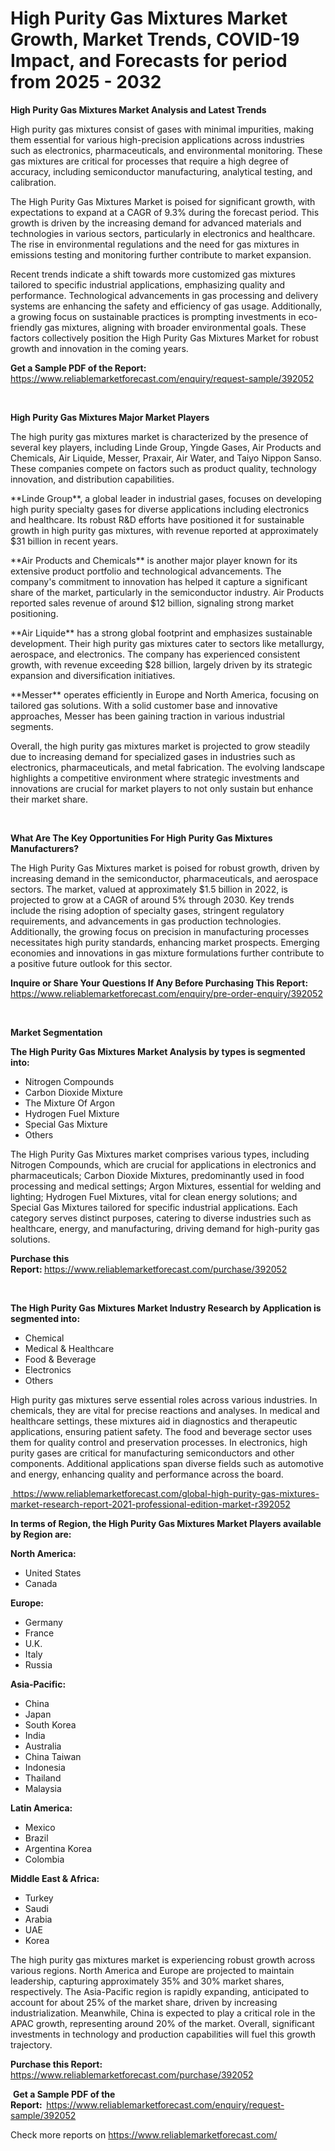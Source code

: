 <p><h1>High Purity Gas Mixtures Market Growth, Market Trends, COVID-19 Impact, and Forecasts for period from 2025 - 2032</h1></p><p><strong>High Purity Gas Mixtures Market Analysis and Latest Trends</strong></p>
<p><p>High purity gas mixtures consist of gases with minimal impurities, making them essential for various high-precision applications across industries such as electronics, pharmaceuticals, and environmental monitoring. These gas mixtures are critical for processes that require a high degree of accuracy, including semiconductor manufacturing, analytical testing, and calibration.</p><p>The High Purity Gas Mixtures Market is poised for significant growth, with expectations to expand at a CAGR of 9.3% during the forecast period. This growth is driven by the increasing demand for advanced materials and technologies in various sectors, particularly in electronics and healthcare. The rise in environmental regulations and the need for gas mixtures in emissions testing and monitoring further contribute to market expansion.</p><p>Recent trends indicate a shift towards more customized gas mixtures tailored to specific industrial applications, emphasizing quality and performance. Technological advancements in gas processing and delivery systems are enhancing the safety and efficiency of gas usage. Additionally, a growing focus on sustainable practices is prompting investments in eco-friendly gas mixtures, aligning with broader environmental goals. These factors collectively position the High Purity Gas Mixtures Market for robust growth and innovation in the coming years.</p></p>
<p><strong>Get a Sample PDF of the Report:&nbsp;</strong> <a href="https://www.reliablemarketforecast.com/enquiry/request-sample/392052?utm_campaign=1885&utm_medium=2&utm_source=Github&utm_content=ia&utm_term=16012025&utm_id=high-purity-gas-mixtures">https://www.reliablemarketforecast.com/enquiry/request-sample/392052</a></p>
<p>&nbsp;</p>
<p><strong>High Purity Gas Mixtures Major Market Players</strong></p>
<p><p>The high purity gas mixtures market is characterized by the presence of several key players, including Linde Group, Yingde Gases, Air Products and Chemicals, Air Liquide, Messer, Praxair, Air Water, and Taiyo Nippon Sanso. These companies compete on factors such as product quality, technology innovation, and distribution capabilities.</p><p>**Linde Group**, a global leader in industrial gases, focuses on developing high purity specialty gases for diverse applications including electronics and healthcare. Its robust R&D efforts have positioned it for sustainable growth in high purity gas mixtures, with revenue reported at approximately $31 billion in recent years.</p><p>**Air Products and Chemicals** is another major player known for its extensive product portfolio and technological advancements. The company's commitment to innovation has helped it capture a significant share of the market, particularly in the semiconductor industry. Air Products reported sales revenue of around $12 billion, signaling strong market positioning.</p><p>**Air Liquide** has a strong global footprint and emphasizes sustainable development. Their high purity gas mixtures cater to sectors like metallurgy, aerospace, and electronics. The company has experienced consistent growth, with revenue exceeding $28 billion, largely driven by its strategic expansion and diversification initiatives.</p><p>**Messer** operates efficiently in Europe and North America, focusing on tailored gas solutions. With a solid customer base and innovative approaches, Messer has been gaining traction in various industrial segments.</p><p>Overall, the high purity gas mixtures market is projected to grow steadily due to increasing demand for specialized gases in industries such as electronics, pharmaceuticals, and metal fabrication. The evolving landscape highlights a competitive environment where strategic investments and innovations are crucial for market players to not only sustain but enhance their market share.</p></p>
<p>&nbsp;</p>
<p><strong>What Are The Key Opportunities For High Purity Gas Mixtures Manufacturers?</strong></p>
<p><p>The High Purity Gas Mixtures market is poised for robust growth, driven by increasing demand in the semiconductor, pharmaceuticals, and aerospace sectors. The market, valued at approximately $1.5 billion in 2022, is projected to grow at a CAGR of around 5% through 2030. Key trends include the rising adoption of specialty gases, stringent regulatory requirements, and advancements in gas production technologies. Additionally, the growing focus on precision in manufacturing processes necessitates high purity standards, enhancing market prospects. Emerging economies and innovations in gas mixture formulations further contribute to a positive future outlook for this sector.</p></p>
<p><strong>Inquire or Share Your Questions If Any Before Purchasing This Report:</strong> <a href="https://www.reliablemarketforecast.com/enquiry/pre-order-enquiry/392052?utm_campaign=1885&utm_medium=2&utm_source=Github&utm_content=ia&utm_term=16012025&utm_id=high-purity-gas-mixtures">https://www.reliablemarketforecast.com/enquiry/pre-order-enquiry/392052</a></p>
<p>&nbsp;</p>
<p><strong>Market Segmentation</strong></p>
<p><strong>The High Purity Gas Mixtures Market Analysis by types is segmented into:</strong></p>
<p><ul><li>Nitrogen Compounds</li><li>Carbon Dioxide Mixture</li><li>The Mixture Of Argon</li><li>Hydrogen Fuel Mixture</li><li>Special Gas Mixture</li><li>Others</li></ul></p>
<p><p>The High Purity Gas Mixtures market comprises various types, including Nitrogen Compounds, which are crucial for applications in electronics and pharmaceuticals; Carbon Dioxide Mixtures, predominantly used in food processing and medical settings; Argon Mixtures, essential for welding and lighting; Hydrogen Fuel Mixtures, vital for clean energy solutions; and Special Gas Mixtures tailored for specific industrial applications. Each category serves distinct purposes, catering to diverse industries such as healthcare, energy, and manufacturing, driving demand for high-purity gas solutions.</p></p>
<p><strong>Purchase this Report:&nbsp;</strong><a href="https://www.reliablemarketforecast.com/purchase/392052?utm_campaign=1885&utm_medium=2&utm_source=Github&utm_content=ia&utm_term=16012025&utm_id=high-purity-gas-mixtures">https://www.reliablemarketforecast.com/purchase/392052</a></p>
<p>&nbsp;</p>
<p><strong>The High Purity Gas Mixtures Market Industry Research by Application is segmented into:</strong></p>
<p><ul><li>Chemical</li><li>Medical & Healthcare</li><li>Food & Beverage</li><li>Electronics</li><li>Others</li></ul></p>
<p><p>High purity gas mixtures serve essential roles across various industries. In chemicals, they are vital for precise reactions and analyses. In medical and healthcare settings, these mixtures aid in diagnostics and therapeutic applications, ensuring patient safety. The food and beverage sector uses them for quality control and preservation processes. In electronics, high purity gases are critical for manufacturing semiconductors and other components. Additional applications span diverse fields such as automotive and energy, enhancing quality and performance across the board.</p></p>
<p><a href="https://www.reliablemarketforecast.com/global-high-purity-gas-mixtures-market-research-report-2021-professional-edition-market-r392052?utm_campaign=1885&utm_medium=2&utm_source=Github&utm_content=ia&utm_term=16012025&utm_id=high-purity-gas-mixtures">&nbsp;https://www.reliablemarketforecast.com/global-high-purity-gas-mixtures-market-research-report-2021-professional-edition-market-r392052</a></p>
<p><strong>In terms of Region, the High Purity Gas Mixtures Market Players available by Region are:</strong></p>
<p>
    <p> <strong> North America: </strong>
        <ul>
            <li>United States</li>
            <li>Canada</li>
        </ul>
        </p> 
    <p> <strong> Europe: </strong>
        <ul>
            <li>Germany</li>
            <li>France</li>
            <li>U.K.</li>
            <li>Italy</li>
            <li>Russia</li>
        </ul>
        </p> 
    <p> <strong> Asia-Pacific: </strong>
        <ul>
            <li>China</li>
            <li>Japan</li>
            <li>South Korea</li>
            <li>India</li>
            <li>Australia</li>
            <li>China Taiwan</li>
            <li>Indonesia</li>
            <li>Thailand</li>
            <li>Malaysia</li>
        </ul>
        </p> 
    <p> <strong> Latin America: </strong>
        <ul>
            <li>Mexico</li>
            <li>Brazil</li>
            <li>Argentina Korea</li>
            <li>Colombia</li>
        </ul>
        </p> 
    <p> <strong> Middle East & Africa: </strong>
        <ul>
            <li>Turkey</li>
            <li>Saudi</li>
            <li>Arabia</li>
            <li>UAE</li>
            <li>Korea</li>
        </ul>
    </p>
    </p>
<p><p>The high purity gas mixtures market is experiencing robust growth across various regions. North America and Europe are projected to maintain leadership, capturing approximately 35% and 30% market shares, respectively. The Asia-Pacific region is rapidly expanding, anticipated to account for about 25% of the market share, driven by increasing industrialization. Meanwhile, China is expected to play a critical role in the APAC growth, representing around 20% of the market. Overall, significant investments in technology and production capabilities will fuel this growth trajectory.</p></p>
<p><strong>Purchase this Report: </strong><a href="https://www.reliablemarketforecast.com/purchase/392052?utm_campaign=1885&utm_medium=2&utm_source=Github&utm_content=ia&utm_term=16012025&utm_id=high-purity-gas-mixtures">https://www.reliablemarketforecast.com/purchase/392052</a></p>
<p>&nbsp;<strong>Get a Sample PDF of the Report:&nbsp;&nbsp;</strong><a href="https://www.reliablemarketforecast.com/enquiry/request-sample/392052?utm_campaign=1885&utm_medium=2&utm_source=Github&utm_content=ia&utm_term=16012025&utm_id=high-purity-gas-mixtures">https://www.reliablemarketforecast.com/enquiry/request-sample/392052</a></p>
<p><strong></strong></p>
<p>Check more reports on <a href="https://www.reliablemarketforecast.com/?utm_campaign=1885&utm_medium=2&utm_source=Github&utm_content=ia&utm_term=16012025&utm_id=high-purity-gas-mixtures">https://www.reliablemarketforecast.com/</a></p>